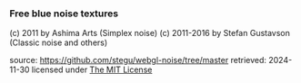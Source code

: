 ### Free blue noise textures

(c) 2011 by Ashima Arts (Simplex noise)
(c) 2011-2016 by Stefan Gustavson (Classic noise and others)

source: <https://github.com/stegu/webgl-noise/tree/master>
retrieved: 2024-11-30
licensed under [The MIT License](https://opensource.org/license/mit)
